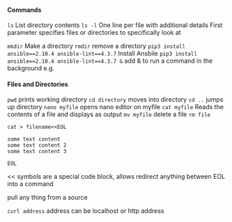 #### Commands
`ls`
List directory contents 
`ls -l`
One line per file with additional details
First parameter specifies files or directories to specifically look at

`mkdir`
Make a directory
`rmdir`
remove a directory
`pip3 install ansible==2.10.4 ansible-lint==4.3.7`
Install Ansbile
`pip3 install ansible==2.10.4 ansible-lint==4.3.7 &`
add & to run a command in the background e.g.

#### Files and Directories
`pwd`
prints working directory
`cd directory`
moves into directory 
`cd ..`
jumps up directory
`nano myfile`
opens nano editor on myfile
`cat myfile`
Reads the contents of a file and displays as output
`mv myfile`
delete a file
`rm file`

```
cat > filename<<EOL

some text content
some text content 2
some text content 3

EOL
```

<< symbols are a special code block, allows redirect anything between EOL into a command

pull any thing from a source

`curl address`
address can be localhost or http address

